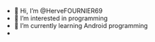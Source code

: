 - 👋 Hi, I’m @HerveFOURNIER69
- 👀 I’m interested in programming
- 🌱 I’m currently learning Android programming
-
<!---
HerveFOURNIER69/HerveFOURNIER69 is a ✨ special ✨ repository because its `README.md` (this file) appears on your GitHub profile.
You can click the Preview link to take a look at your changes.
--->
